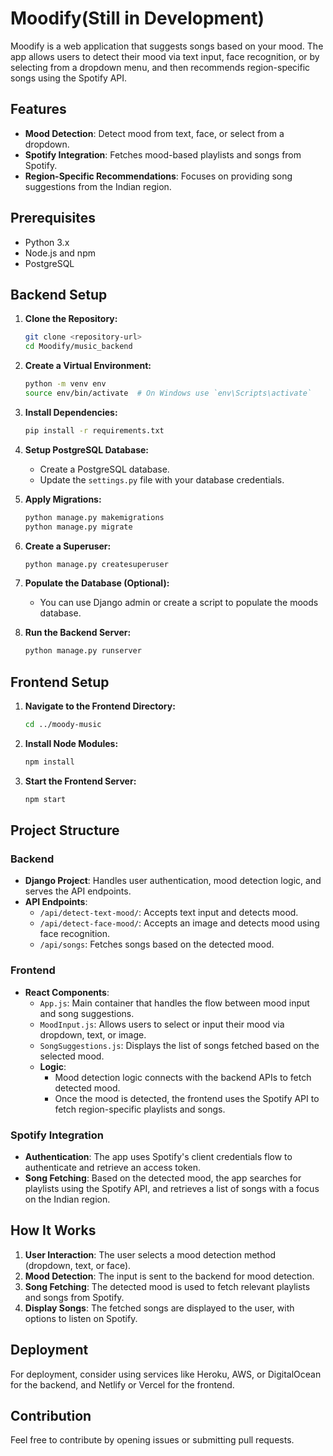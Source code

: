 # Moodify(Still in Development)

Moodify is a web application that suggests songs based on your mood. The app allows users to detect their mood via text input, face recognition, or by selecting from a dropdown menu, and then recommends region-specific songs using the Spotify API.

## Features
- **Mood Detection**: Detect mood from text, face, or select from a dropdown.
- **Spotify Integration**: Fetches mood-based playlists and songs from Spotify.
- **Region-Specific Recommendations**: Focuses on providing song suggestions from the Indian region.

## Prerequisites
- Python 3.x
- Node.js and npm
- PostgreSQL

## Backend Setup

1. **Clone the Repository:**
    ```bash
    git clone <repository-url>
    cd Moodify/music_backend
    ```

2. **Create a Virtual Environment:**
    ```bash
    python -m venv env
    source env/bin/activate  # On Windows use `env\Scripts\activate`
    ```

3. **Install Dependencies:**
    ```bash
    pip install -r requirements.txt
    ```

4. **Setup PostgreSQL Database:**
    - Create a PostgreSQL database.
    - Update the `settings.py` file with your database credentials.

5. **Apply Migrations:**
    ```bash
    python manage.py makemigrations
    python manage.py migrate
    ```

6. **Create a Superuser:**
    ```bash
    python manage.py createsuperuser
    ```

7. **Populate the Database (Optional):**
    - You can use Django admin or create a script to populate the moods database.

8. **Run the Backend Server:**
    ```bash
    python manage.py runserver
    ```

## Frontend Setup

1. **Navigate to the Frontend Directory:**
    ```bash
    cd ../moody-music
    ```

2. **Install Node Modules:**
    ```bash
    npm install
    ```

3. **Start the Frontend Server:**
    ```bash
    npm start
    ```

## Project Structure

### Backend

- **Django Project**: Handles user authentication, mood detection logic, and serves the API endpoints.
- **API Endpoints**:
  - `/api/detect-text-mood/`: Accepts text input and detects mood.
  - `/api/detect-face-mood/`: Accepts an image and detects mood using face recognition.
  - `/api/songs`: Fetches songs based on the detected mood.

### Frontend

- **React Components**:
  - `App.js`: Main container that handles the flow between mood input and song suggestions.
  - `MoodInput.js`: Allows users to select or input their mood via dropdown, text, or image.
  - `SongSuggestions.js`: Displays the list of songs fetched based on the selected mood.
  - **Logic**:
    - Mood detection logic connects with the backend APIs to fetch detected mood.
    - Once the mood is detected, the frontend uses the Spotify API to fetch region-specific playlists and songs.

### Spotify Integration

- **Authentication**: The app uses Spotify's client credentials flow to authenticate and retrieve an access token.
- **Song Fetching**: Based on the detected mood, the app searches for playlists using the Spotify API, and retrieves a list of songs with a focus on the Indian region.

## How It Works

1. **User Interaction**: The user selects a mood detection method (dropdown, text, or face).
2. **Mood Detection**: The input is sent to the backend for mood detection.
3. **Song Fetching**: The detected mood is used to fetch relevant playlists and songs from Spotify.
4. **Display Songs**: The fetched songs are displayed to the user, with options to listen on Spotify.

## Deployment
For deployment, consider using services like Heroku, AWS, or DigitalOcean for the backend, and Netlify or Vercel for the frontend.

## Contribution
Feel free to contribute by opening issues or submitting pull requests.
